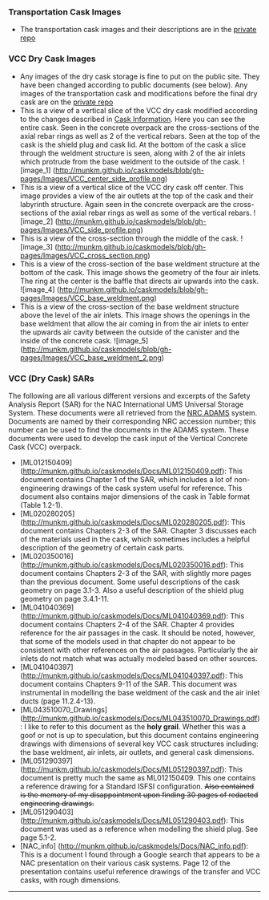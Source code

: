 ### Transportation Cask Images
* The transportation cask images and their descriptions are in the [private repo](https://github.com/munkm/caskmodels_private/blob/master/Notes.md)

### VCC Dry Cask Images
* Any images of the dry cask storage is fine to put on the public site. They have been changed according to public documents (see below). Any images of the transportation cask and modifications before the final dry cask are on the [private repo](https://github.com/munkm/caskmodels_private/blob/master/Notes.md)
* This is a view of a vertical slice of the VCC dry cask modified according to the changes described in [Cask Information](./Cask-Information.md). Here you can see the entire cask. Seen in the concrete overpack are the cross-sections of the axial rebar rings as well as 2 of the vertical rebars. Seen at the top of the cask is the shield plug and cask lid. At the bottom of the cask a slice through the weldment structure is seen, along with 2 of the air inlets which protrude from the base weldment to the outside of the cask. 
![image_1]
(http://munkm.github.io/caskmodels/blob/gh-pages/Images/VCC_center_side_profile.png)
* This is a view of a vertical slice of the VCC dry cask off center. This image provides a view of the air outlets at the top of the cask and their labyrinth structure. Again seen in the concrete overpack are the cross-sections of the axial rebar rings as well as some of the vertical rebars.
![image_2]
(http://munkm.github.io/caskmodels/blob/gh-pages/Images/VCC_side_profile.png)
* This is a view of the cross-section through the middle of the cask.
![image_3]
(http://munkm.github.io/caskmodels/blob/gh-pages/Images/VCC_cross_section.png)
* This is a view of the cross-section of the base weldment structure at the bottom of the cask. This image shows the geometry of the four air inlets. The ring at the center is the baffle that directs air upwards into the cask.
![image_4]
(http://munkm.github.io/caskmodels/blob/gh-pages/Images/VCC_base_weldment.png)
* This is a view of the cross-section of the base weldment structure above the level of the air inlets. This image shows the openings in the base weldment that allow the air coming in from the air inlets to enter the upwards air cavity between the outside of the canister and the inside of the concrete cask.
![image_5]
(http://munkm.github.io/caskmodels/blob/gh-pages/Images/VCC_base_weldment_2.png)

### VCC (Dry Cask) SARs
The following are all various different versions and excerpts of the Safety Analysis Report (SAR) for the NAC International UMS Universal Storage System.
These documents were all retrieved from the [NRC ADAMS](http://www.nrc.gov/reading-rm/adams.html) system. Documents are named by their corresponding NRC accession number;
this number can be used to find the documents in the ADAMS system. These documents were used to develop the cask input of the Vertical Concrete Cask (VCC) overpack.
* [ML012150409] (http://munkm.github.io/caskmodels/Docs/ML012150409.pdf): This document contains Chapter 1 of the SAR, which includes a lot of non-engineering drawings of the cask system useful for reference. This document also contains major dimensions of the cask in Table format (Table 1.2-1).
* [ML020280205] (http://munkm.github.io/caskmodels/Docs/ML020280205.pdf): This document contains Chapters 2-3 of the SAR. Chapter 3 discusses each of the materials used in the cask, which sometimes includes a helpful description of the geometry of certain cask parts.
* [ML020350016] (http://munkm.github.io/caskmodels/Docs/ML020350016.pdf): This document contains Chapters 2-3 of the SAR, with slightly more pages than the previous document. Some useful descriptions of the cask geometry on page 3.1-3. Also a useful description of the shield plug geometry on page 3.4.1-11.
* [ML041040369] (http://munkm.github.io/caskmodels/Docs/ML041040369.pdf): This document contains Chapters 2-4 of the SAR. Chapter 4 provides reference for the air passages in the cask. It should be noted, however, that some of the models used in that chapter do not appear to be consistent with other references on the air passages. Particularly the air inlets do not match what was actually modeled based on other sources.
* [ML041040397] (http://munkm.github.io/caskmodels/Docs/ML041040397.pdf): This document contains Chapters 9-11 of the SAR. This document was instrumental in modelling the base weldment of the cask and the air inlet ducts (page 11.2.4-13). 
* [ML043510070_Drawings] (http://munkm.github.io/caskmodels/Docs/ML043510070_Drawings.pdf): I like to refer to this document as the **holy grail**. Whether this was a goof or not is up to speculation, but this document contains engineering drawings with dimensions of several key VCC cask structures including: the base weldment, air inlets, air outlets, and general cask dimensions.
* [ML051290397] (http://munkm.github.io/caskmodels/Docs/ML051290397.pdf): This document is pretty much the same as ML012150409. This one contains a reference drawing for a Standard ISFSI configuration. ~~Also contained is the memory of my disappointment upon finding 30 pages of redacted engineering drawings.~~
* [ML051290403] (http://munkm.github.io/caskmodels/Docs/ML051290403.pdf): This document was used as a reference when modelling the shield plug. See page 5.1-2.
* [NAC_info] (http://munkm.github.io/caskmodels/Docs/NAC_info.pdf): This is a document I found through a Google search that appears to be a NAC presentation on their various cask systems. Page 12 of the presentation contains useful reference drawings of the transfer and VCC casks, with rough dimensions.


***

